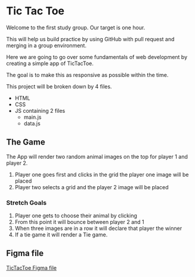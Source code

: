 # Tic Tac Toe

Welcome to the first study group. Our target is one hour.

This will help us build practice by using GitHub with pull request and merging in a group environment.  


Here we are going to go over some fundamentals  of web development by creating a simple app of TicTacToe.


The goal is to make this as responsive as possible within the time. 


This project will be broken down by 4 files.
- HTML
- CSS
- JS containing 2 files
  - main.js
  - data.js
 
 ## The Game
 The App will render two random animal images on the top for player 1 and player 2.
 
1. Player one goes first and clicks in the grid the player one image will be placed
2. Player two selects a grid and the player 2 image will be placed

### Stretch Goals

1. Player one gets to choose their animal by clicking
2. From this point it will bounce between player 2 and 1
3. When three images are in a row it will declare that player the winner
4. If a tie game it will render a Tie game.

## Figma file
[TicTacToe Figma file](https://www.figma.com/file/B7gnPeDlkH6byq4TLzLFXV/Untitled?node-id=0%3A1&t=ZhYMOtNfE63XBhcG-0)
